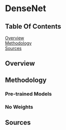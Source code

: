 # DenseNet

## Table Of Contents
[Overview](#Overview)  
[Methodology](#Methodology)   
[Sources](#Sources) 

## Overview



## Methodology

### Pre-trained Models

### No Weights


## Sources




